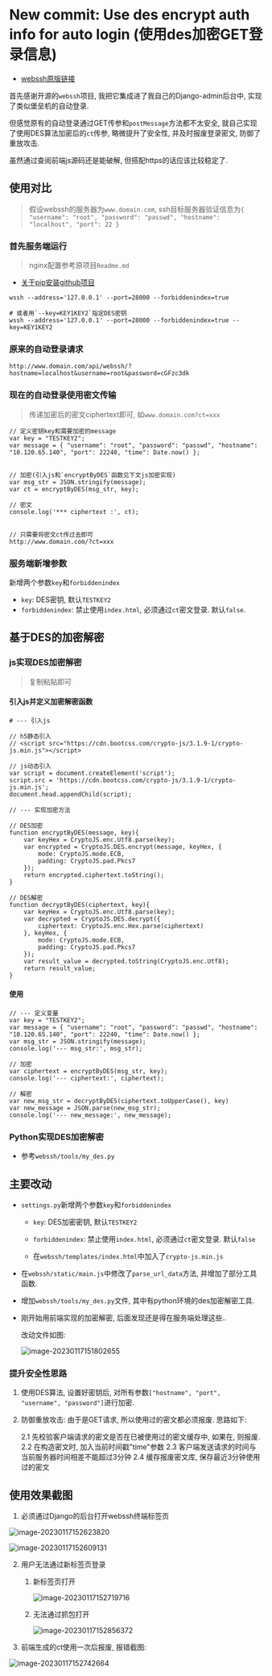 
# New commit: Use des encrypt auth info for auto login (使用des加密GET登录信息)


- [webssh原版链接](https://github.com/huashengdun/webssh)


首先感谢开源的`webssh`项目, 我把它集成进了我自己的Django-admin后台中, 实现了类似堡垒机的自动登录.

但感觉原有的自动登录通过GET传参和`postMessage`方法都不太安全, 就自己实现了使用DES算法加密后的`ct`传参, 略微提升了安全性, 并及时报废登录密文, 防御了重放攻击.

虽然通过查阅前端js源码还是能破解, 但搭配https的话应该比较稳定了.



## 使用对比

> 假设webssh的服务器为`www.domain.com`, ssh目标服务器验证信息为`{ "username": "root", "password": "passwd", "hostname": "localhost", "port": 22 }`

### 首先服务端运行


> nginx配置参考原项目`Readme.md`


- [关于pip安装github项目](https://blog.csdn.net/rocking_struggling/article/details/127700199#:~:text=cd%E5%88%B0github%E5%8C%85%E4%B8%ADsetup.py%E6%89%80%E5%9C%A8%E7%9B%AE%E5%BD%95%E4%B8%8B%20%E6%89%A7%E8%A1%8C%20pip,install.%E6%88%96%E8%80%85python%20setup.py%20install)


```
wssh --address='127.0.0.1' --port=28000 --forbiddenindex=true

# 或者用`--key=KEY1KEY2`指定DES密钥
wssh --address='127.0.0.1' --port=28000 --forbiddenindex=true --key=KEY1KEY2
```


### 原来的自动登录请求

```
http://www.domain.com/api/webssh/?hostname=localhost&username=root&password=cGFzc3dk
```



### 现在的自动登录使用密文传输

> 传递加密后的密文ciphertext即可, 如`www.domain.com?ct=xxx`

```
// 定义密钥key和需要加密的message
var key = "TESTKEY2";
var message = { "username": "root", "password": "passwd", "hostname": "10.120.65.140", "port": 22240, "time": Date.now() };


// 加密(引入js和`encryptByDES`函数见下文js加密实现)
var msg_str = JSON.stringify(message);
var ct = encryptByDES(msg_str, key);

// 密文
console.log('*** ciphertext :', ct);


// 只需要将密文ct传过去即可
http://www.domain.com/?ct=xxx

```



### 服务端新增参数

新增两个参数`key`和`forbiddenindex`

- `key`: DES密钥, 默认`TESTKEY2`
- `forbiddenindex`: 禁止使用`index.html`, 必须通过`ct`密文登录. 默认`false`.



## 基于DES的加密解密

### js实现DES加密解密 

> 复制粘贴即可

####  引入js并定义加密解密函数

```
# --- 引入js

// h5静态引入
// <script src="https://cdn.bootcss.com/crypto-js/3.1.9-1/crypto-js.min.js"></script>

// js动态引入
var script = document.createElement('script');
script.src = 'https://cdn.bootcss.com/crypto-js/3.1.9-1/crypto-js.min.js';
document.head.appendChild(script);

// --- 实现加密方法

// DES加密
function encryptByDES(message, key){
    var keyHex = CryptoJS.enc.Utf8.parse(key);
    var encrypted = CryptoJS.DES.encrypt(message, keyHex, {
        mode: CryptoJS.mode.ECB,
        padding: CryptoJS.pad.Pkcs7
    });
    return encrypted.ciphertext.toString();
}

// DES解密
function decryptByDES(ciphertext, key){
    var keyHex = CryptoJS.enc.Utf8.parse(key);
    var decrypted = CryptoJS.DES.decrypt({
        ciphertext: CryptoJS.enc.Hex.parse(ciphertext)
    }, keyHex, {
        mode: CryptoJS.mode.ECB,
        padding: CryptoJS.pad.Pkcs7
    });
    var result_value = decrypted.toString(CryptoJS.enc.Utf8);
    return result_value;
}

```



####  使用

```
// --- 定义变量
var key = "TESTKEY2";
var message = { "username": "root", "password": "passwd", "hostname": "10.120.65.140", "port": 22240, "time": Date.now() };
var msg_str = JSON.stringify(message);
console.log('--- msg_str:', msg_str);

// 加密
var ciphertext = encryptByDES(msg_str, key);
console.log('--- ciphertext:', ciphertext);

// 解密
var new_msg_str = decryptByDES(ciphertext.toUpperCase(), key)
var new_message = JSON.parse(new_msg_str);
console.log('--- new_message:', new_message);

```



### Python实现DES加密解密

- 参考`webssh/tools/my_des.py`



## 主要改动

- `settings.py`新增两个参数`key`和`forbiddenindex`
  - `key`: DES加密密钥, 默认`TESTKEY2`
  - `forbiddenindex`: 禁止使用`index.html`, 必须通过`ct`密文登录. 默认`false`

   - 在`webssh/templates/index.html`中加入了`crypto-js.min.js`

- 在`webssh/static/main.js`中修改了`parse_url_data`方法, 并增加了部分工具函数.

- 增加`webssh/tools/my_des.py`文件, 其中有python环境的des加密解密工具.

- 刚开始用前端实现的加密解密, 后面发现还是得在服务端处理这些..

     改动文件如图:

     ![image-20230117151802655](https://tuchuang-bode135.oss-cn-beijing.aliyuncs.com/img/image-20230117151802655.png)



### 提升安全性思路

  1. 使用DES算法, 设置好密钥后, 对所有参数`["hostname", "port", "username", "password"]`进行加密.

  2. 防御重放攻击: 由于是GET请求, 所以使用过的密文都必须报废. 思路如下:

     2.1 先校验客户端请求的密文是否在已被使用过的密文缓存中, 如果在, 则报废.
     2.2 在构造密文时, 加入当前时间戳"time"参数
     2.3 客户端发送请求的时间与当前服务器时间相差不能超过3分钟
     2.4 缓存报废密文库, 保存最近3分钟使用过的密文



## 使用效果截图



1. 必须通过Django的后台打开webssh终端标签页

![image-20230117152623820](https://tuchuang-bode135.oss-cn-beijing.aliyuncs.com/img/image-20230117152623820.png)



![image-20230117152609131](https://tuchuang-bode135.oss-cn-beijing.aliyuncs.com/img/image-20230117152609131.png)

2. 用户无法通过新标签页登录

   1. 新标签页打开

      ![image-20230117152719716](https://tuchuang-bode135.oss-cn-beijing.aliyuncs.com/img/image-20230117152719716.png)

      

   2. 无法通过抓包打开

      ![image-20230117152856372](https://tuchuang-bode135.oss-cn-beijing.aliyuncs.com/img/image-20230117152856372.png)

      

3. 前端生成的ct使用一次后报废, 报错截图:

![image-20230117152742664](https://tuchuang-bode135.oss-cn-beijing.aliyuncs.com/img/image-20230117152742664.png)

